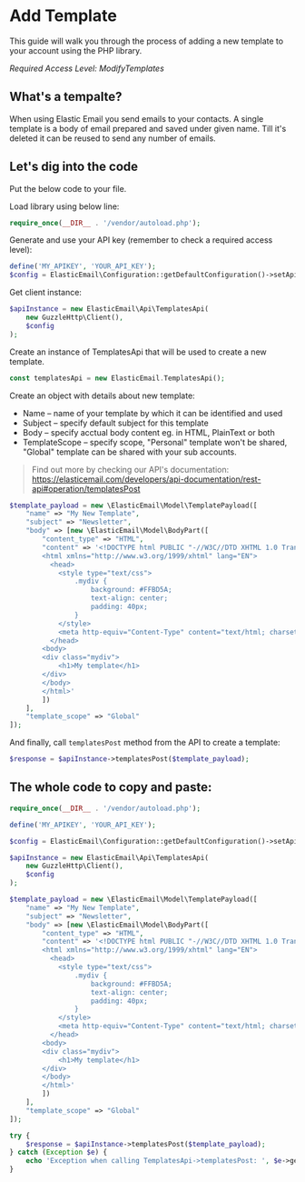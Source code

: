 # Add Template

This guide will walk you through the process of adding a new template to your account using the PHP library. 

*Required Access Level: ModifyTemplates*

## What's a tempalte?
When using Elastic Email you send emails to your contacts. A single template is a body of  email prepared and saved under given name. Till it's deleted it can be reused to send any number of emails.

## Let's dig into the code

Put the below code to your file.

Load library using below line:

```php
require_once(__DIR__ . '/vendor/autoload.php');
```

Generate and use your API key (remember to check a required access level): 

```php
define('MY_APIKEY', 'YOUR_API_KEY');
$config = ElasticEmail\Configuration::getDefaultConfiguration()->setApiKey('X-ElasticEmail-ApiKey', MY_APIKEY);
```

Get client instance:

```php
$apiInstance = new ElasticEmail\Api\TemplatesApi(
    new GuzzleHttp\Client(),
    $config
);
```

Create an instance of TemplatesApi that will be used to create a new template.

```php
const templatesApi = new ElasticEmail.TemplatesApi();
```

Create an object with details about new template:
- Name – name of your template by which it can be identified and used
- Subject – specify default subject for this template
- Body – specify acctual body content eg. in HTML, PlainText or both
- TemplateScope – specify scope, "Personal" template won't be shared, "Global" template can be shared with your sub accounts.

> Find out more by checking our API's documentation: https://elasticemail.com/developers/api-documentation/rest-api#operation/templatesPost

```php
$template_payload = new \ElasticEmail\Model\TemplatePayload([
    "name" => "My New Template",
    "subject" => "Newsletter",
    "body" => [new \ElasticEmail\Model\BodyPart([
        "content_type" => "HTML",
        "content" => '<!DOCTYPE html PUBLIC "-//W3C//DTD XHTML 1.0 Transitional//EN" "http://www.w3.org/TR/xhtml1/DTD/xhtml1-transitional.dtd">
        <html xmlns="http://www.w3.org/1999/xhtml" lang="EN">
          <head>
            <style type="text/css">
                .mydiv {
                    background: #FFBD5A;
                    text-align: center;
                    padding: 40px;
                }
            </style>
            <meta http-equiv="Content-Type" content="text/html; charset=UTF-8">
          </head>
        <body>
        <div class="mydiv">
            <h1>My template</h1>
        </div>
        </body>
        </html>'
        ])
    ],
    "template_scope" => "Global"
]);
```

And finally, call `templatesPost` method from the API to create a template: 

```php
$response = $apiInstance->templatesPost($template_payload);
```

## The whole code to copy and paste:

```php
require_once(__DIR__ . '/vendor/autoload.php');

define('MY_APIKEY', 'YOUR_API_KEY');

$config = ElasticEmail\Configuration::getDefaultConfiguration()->setApiKey('X-ElasticEmail-ApiKey', MY_APIKEY);

$apiInstance = new ElasticEmail\Api\TemplatesApi(
    new GuzzleHttp\Client(),
    $config
);

$template_payload = new \ElasticEmail\Model\TemplatePayload([
    "name" => "My New Template",
    "subject" => "Newsletter",
    "body" => [new \ElasticEmail\Model\BodyPart([
        "content_type" => "HTML",
        "content" => '<!DOCTYPE html PUBLIC "-//W3C//DTD XHTML 1.0 Transitional//EN" "http://www.w3.org/TR/xhtml1/DTD/xhtml1-transitional.dtd">
        <html xmlns="http://www.w3.org/1999/xhtml" lang="EN">
          <head>
            <style type="text/css">
                .mydiv {
                    background: #FFBD5A;
                    text-align: center;
                    padding: 40px;
                }
            </style>
            <meta http-equiv="Content-Type" content="text/html; charset=UTF-8">
          </head>
        <body>
        <div class="mydiv">
            <h1>My template</h1>
        </div>
        </body>
        </html>'
        ])
    ],
    "template_scope" => "Global"
]);

try {
    $response = $apiInstance->templatesPost($template_payload);
} catch (Exception $e) {
    echo 'Exception when calling TemplatesApi->templatesPost: ', $e->getMessage(), PHP_EOL;
}
```
